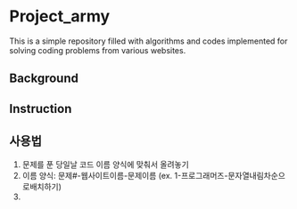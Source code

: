 # Project_army

This is a simple repository filled with algorithms and codes implemented for solving coding problems from various websites.

Background
-------------

Instruction
-------------


사용법
-------------
1. 문제를 푼 당일날 코드 이름 양식에 맞춰서 올려놓기
2. 이름 양식: 문제#-웹사이트이름-문제이름 (ex. 1-프로그래머즈-문자열내림차순으로배치하기)
3. 

